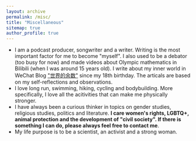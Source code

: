 ```yaml
---
layout: archive
permalink: /misc/
title: "Miscellaneous"
sitemap: true
author_profile: true
---
```


* I am a podcast producer, songwriter and a writer. Writing is the most important factor for me to become "myself". I also used to be a debator (too busy for now) and made videos about Olympic mathematics in Bilibili (when I was around 15 years old). I write about my inner world in WeChat Blog ["世界的余数"](https://mp.weixin.qq.com/mp/profile_ext?action=home&__biz=MzIyODU1MjI1NQ==&scene=124#wechat_redirect) since my 18th birthday. The articals are based on my self-reflections and observations. 
* I love long run, swimming, hiking, cycling and bodybuilding. More specifically, I love all the acitivities that can make me physically stronger. 
* I have always been a curious thinker in topics on gender studies, religious studies, politics and literature. **I care women's rights, LGBTQ+, animal protection and the development of "civil society". If there is something I can do, please always feel free to contact me**. 
* My life purpose is to be a scientist, an activist and a strong woman. 

